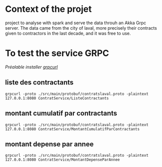 # Context of the projet

project to analyse with spark and serve the data throuh an Akka Grpc server.
The data came from the city of laval, more precisely their contracts given to contractors in the
last decade,
and it was free to use.

# To test the service GRPC

*Préalable installer [grpcurl](https://github.com/fullstorydev/grpcurl)*

## liste des contractants

```shell
grpcurl -proto ./src/main/protobuf/contratslaval.proto -plaintext 127.0.0.1:8080 ContratService/ListeContractants
```

## montant cumulatif par contractants

```shell
grpcurl -proto ./src/main/protobuf/contratslaval.proto -plaintext 127.0.0.1:8080 ContratService/MontantCumulatifParContractants
```

## montant depense par annee

```shell
grpcurl -proto ./src/main/protobuf/contratslaval.proto -plaintext 127.0.0.1:8080 ContratService/MontantDepenseParAnnee
```
